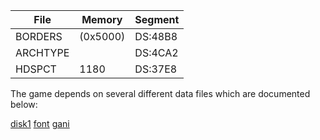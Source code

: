 
| File     | Memory   | Segment |
|----------|----------|---------|
| BORDERS  | (0x5000) | DS:48B8 |
| ARCHTYPE |          | DS:4CA2 |
| HDSPCT   | 1180     | DS:37E8 |

The game depends on several different data files which are documented below:

[disk1](disk1.md)
[font](font.md)
[gani](gani.md)
